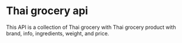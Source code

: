 # Thai grocery api

This API is a collection of Thai grocery with Thai grocery product with brand,
info, ingredients, weight, and price.
